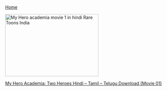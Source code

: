 <a href="https://niky3340.github.io/ANIME4ME/" aria-current="page">Home</a>


<img width="300" height="200" src="https://rareanimes.me/wp-content/uploads/2023/12/My-Hero-academia-movie-1-in-hindi-300x200.jpg" class="attachment-herald-lay-b1 size-herald-lay-b1 wp-post-image" alt="My Hero academia movie 1 in hindi Rare Toons India" srcset="https://rareanimes.me/wp-content/uploads/2023/12/My-Hero-academia-movie-1-in-hindi-300x200.jpg 300w, https://rareanimes.me/wp-content/uploads/2023/12/My-Hero-academia-movie-1-in-hindi-414x276.jpg 414w, https://rareanimes.me/wp-content/uploads/2023/12/My-Hero-academia-movie-1-in-hindi-470x313.jpg 470w, https://rareanimes.me/wp-content/uploads/2023/12/My-Hero-academia-movie-1-in-hindi-640x426.jpg 640w, https://rareanimes.me/wp-content/uploads/2023/12/My-Hero-academia-movie-1-in-hindi-130x86.jpg 130w, https://rareanimes.me/wp-content/uploads/2023/12/My-Hero-academia-movie-1-in-hindi-187x124.jpg 187w" sizes="(max-width: 300px) 100vw, 300px" title="My Hero Academia: Two Heroes Hindi – Tamil – Telugu Download (Movie 01) 3">

<a href="https://anime4me.renderforestsites.com/">My Hero Academia: Two Heroes Hindi – Tamil – Telugu Download (Movie 01)</a>
